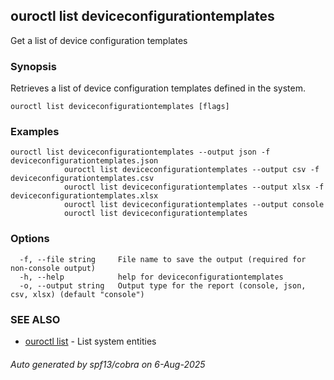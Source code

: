 ## ouroctl list deviceconfigurationtemplates

Get a list of device configuration templates

### Synopsis

Retrieves a list of device configuration templates defined in the system.

```
ouroctl list deviceconfigurationtemplates [flags]
```

### Examples

```
ouroctl list deviceconfigurationtemplates --output json -f deviceconfigurationtemplates.json
			ouroctl list deviceconfigurationtemplates --output csv -f deviceconfigurationtemplates.csv
			ouroctl list deviceconfigurationtemplates --output xlsx -f deviceconfigurationtemplates.xlsx
			ouroctl list deviceconfigurationtemplates --output console
			ouroctl list deviceconfigurationtemplates
```

### Options

```
  -f, --file string     File name to save the output (required for non-console output)
  -h, --help            help for deviceconfigurationtemplates
  -o, --output string   Output type for the report (console, json, csv, xlsx) (default "console")
```

### SEE ALSO

* [ouroctl list](ouroctl_list.md)	 - List system entities

###### Auto generated by spf13/cobra on 6-Aug-2025
